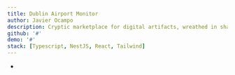 ```yaml
---
title: Dublin Airport Monitor
author: Javier Ocampo
description: Cryptic marketplace for digital artifacts, wreathed in shadows and secured by ancient encryption.
github: '#'
demo: '#'
stack: [Typescript, NestJS, React, Tailwind]
---
```

-
